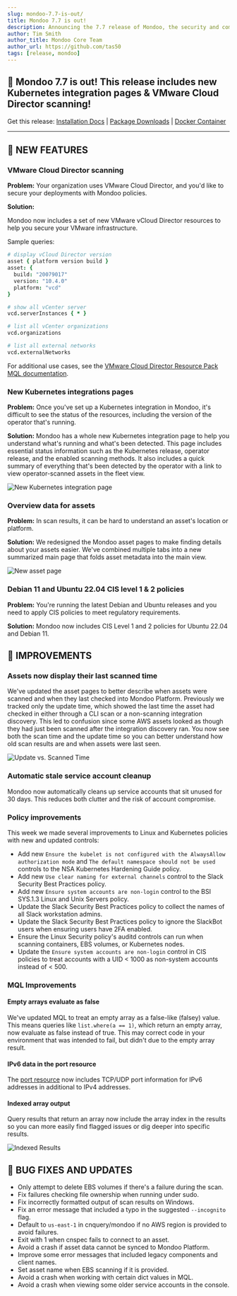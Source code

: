```yaml
---
slug: mondoo-7.7-is-out/
title: Mondoo 7.7 is out!
description: Announcing the 7.7 release of Mondoo, the security and compliance platform that prioritizes risks that matter most in your infrastructure.
author: Tim Smith
author_title: Mondoo Core Team
author_url: https://github.com/tas50
tags: [release, mondoo]
---
```


## 🥳 Mondoo 7.7 is out! This release includes new Kubernetes integration pages & VMware Cloud Director scanning!

Get this release: [Installation Docs](/cnspec/) | [Package Downloads](https://releases.mondoo.com/mondoo/) | [Docker Container](https://hub.docker.com/r/mondoo/client)

---

## 🎉 NEW FEATURES

### VMware Cloud Director scanning

**Problem:** Your organization uses VMware Cloud Director, and you'd like to secure your deployments with Mondoo policies.

**Solution:**

Mondoo now includes a set of new VMware vCloud Director resources to help you secure your VMware infrastructure.

Sample queries:

```coffeescript
# display vCloud Director version
asset { platform version build }
asset: {
  build: "20079017"
  version: "10.4.0"
  platform: "vcd"
}

# show all vCenter server
vcd.serverInstances { * }

# list all vCenter organizations
vcd.organizations

# list all external networks
vcd.externalNetworks
```

For additional use cases, see the [VMware Cloud Director Resource Pack MQL documentation](/mql/resources/vcd-pack/).

### New Kubernetes integrations pages

**Problem:** Once you've set up a Kubernetes integration in Mondoo, it's difficult to see the status of the resources, including the version of the operator that's running.

**Solution:** Mondoo has a whole new Kubernetes integration page to help you understand what's running and what's been detected. This page includes essential status information such as the Kubernetes release, operator release, and the enabled scanning methods. It also includes a quick summary of everything that's been detected by the operator with a link to view operator-scanned assets in the fleet view.

![New Kubernetes integration page](/img/releases/2022-12-06-mondoo-7.7-is-out/k8s_integration.png)

### Overview data for assets

**Problem:** In scan results, it can be hard to understand an asset's location or platform.

**Solution:** We redesigned the Mondoo asset pages to make finding details about your assets easier. We've combined multiple tabs into a new summarized main page that folds asset metadata into the main view.

![New asset page](/img/releases/2022-12-06-mondoo-7.7-is-out/asset.png)

### Debian 11 and Ubuntu 22.04 CIS level 1 & 2 policies

**Problem:** You're running the latest Debian and Ubuntu releases and you need to apply CIS policies to meet regulatory requirements.

**Solution:** Mondoo now includes CIS Level 1 and 2 policies for Ubuntu 22.04 and Debian 11.

## 🧹 IMPROVEMENTS

### Assets now display their last scanned time

We've updated the asset pages to better describe when assets were scanned and when they last checked into Mondoo Platform. Previously we tracked only the update time, which showed the last time the asset had checked in either through a CLI scan or a non-scanning integration discovery. This led to confusion since some AWS assets looked as though they had just been scanned after the integration discovery ran. You now see both the scan time and the update time so you can better understand how old scan results are and when assets were last seen.

![Update vs. Scanned Time](/img/releases/2022-12-06-mondoo-7.7-is-out/update_vs_scanned.png)

### Automatic stale service account cleanup

Mondoo now automatically cleans up service accounts that sit unused for 30 days. This reduces both clutter and the risk of account compromise.

### Policy improvements

This week we made several improvements to Linux and Kubernetes policies with new and updated controls:

- Add new `Ensure the kubelet is not configured with the AlwaysAllow authorization mode` and `The default namespace should not be used` controls to the NSA Kubernetes Hardening Guide policy.
- Add new `Use clear naming for external channels` control to the Slack Security Best Practices policy.
- Add new `Ensure system accounts are non-login` control to the BSI SYS.1.3 Linux and Unix Servers policy.
- Update the Slack Security Best Practices policy to collect the names of all Slack workstation admins.
- Update the Slack Security Best Practices policy to ignore the SlackBot users when ensuring users have 2FA enabled.
- Ensure the Linux Security policy's auditd controls can run when scanning containers, EBS volumes, or Kubernetes nodes.
- Update the `Ensure system accounts are non-login` control in CIS policies to treat accounts with a UID < 1000 as non-system accounts instead of < 500.

### MQL Improvements

#### Empty arrays evaluate as false

We've updated MQL to treat an empty array as a false-like (falsey) value. This means queries like `list.where(a == 1)`, which return an empty array, now evaluate as false instead of true. This may correct code in your environment that was intended to fail, but didn't due to the empty array result.

#### IPv6 data in the port resource

The [port resource](/mql/resources/os-pack/port/) now includes TCP/UDP port information for IPv6 addresses in additional to IPv4 addresses.

#### Indexed array output

Query results that return an array now include the array index in the results so you can more easily find flagged issues or dig deeper into specific results.

![Indexed Results](/img/releases/2022-12-06-mondoo-7.7-is-out/indexed_results.png)

## 🐛 BUG FIXES AND UPDATES

- Only attempt to delete EBS volumes if there's a failure during the scan.
- Fix failures checking file ownership when running under sudo.
- Fix incorrectly formatted output of scan results on Windows.
- Fix an error message that included a typo in the suggested `--incognito` flag.
- Default to `us-east-1` in cnquery/mondoo if no AWS region is provided to avoid failures.
- Exit with 1 when cnspec fails to connect to an asset.
- Avoid a crash if asset data cannot be synced to Mondoo Platform.
- Improve some error messages that included legacy components and client names.
- Set asset name when EBS scanning if it is provided.
- Avoid a crash when working with certain dict values in MQL.
- Avoid a crash when viewing some older service accounts in the console.
